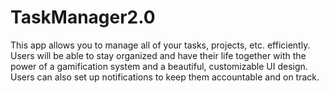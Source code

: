 # TaskManager2.0

This app allows you to manage all of your tasks, projects, etc. efficiently. Users will be able to stay organized and have their life together with the power of a gamification system and a beautiful, customizable UI design. Users can also set up notifications to keep them accountable and on track.